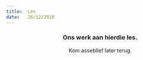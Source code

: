 ```yaml
---
title:  Les
date:   26/12/2018
---
```


### <center>Ons werk aan hierdie les.</center>
<center>Kom asseblief later terug.</center>